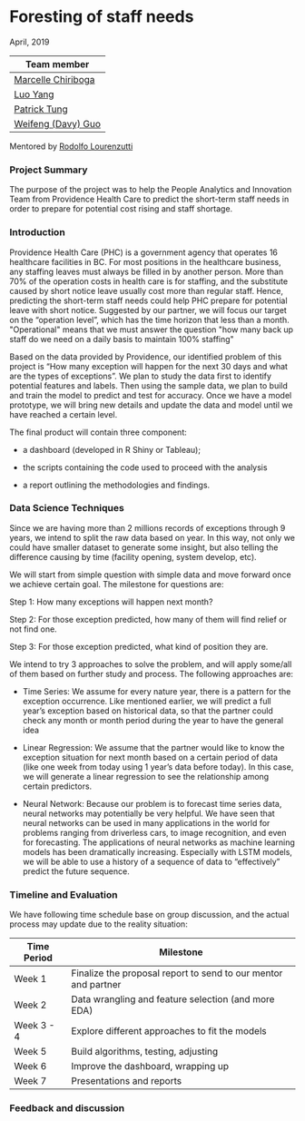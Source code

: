 # Foresting of staff needs


April, 2019                               

|Team member|
|-------------|
|[Marcelle Chiriboga](https://github.com/mchiriboga)|
|[Luo Yang](https://github.com/lyiris22)|
|[Patrick Tung](https://github.com/tungpatrick)|
[Weifeng (Davy) Guo](https://github.com/DavyGuo)|

Mentored by [Rodolfo Lourenzutti](https://github.com/Lourenzutti)


### Project Summary

The purpose of the project was to help the People Analytics and Innovation Team from Providence Health Care to predict the short-term staff needs in order to prepare for potential cost rising and staff shortage.


### Introduction

Providence Health Care (PHC) is a government agency that operates 16 healthcare facilities in BC. For most positions in the healthcare business, any staffing leaves must always be filled in by another person. More than 70% of the operation costs in health care is for staffing, and the substitute caused by short notice leave usually cost more than regular staff. Hence, predicting the short-term staff needs could help PHC prepare for potential leave with short notice. Suggested by our partner, we will focus our target on the “operation level”, which has the time horizon that less than a month. "Operational" means that we must answer the question "how many back up staff do we need on a daily basis to maintain 100% staffing"

Based on the data provided by Providence, our identified problem of this project is “How many exception will happen for the next 30 days and what are the types of exceptions”. We plan to study the data first to identify potential features and labels. Then using the sample data, we plan to build and train the model to predict and test for accuracy. Once we have a model prototype, we will bring new details and update the data and model until we have reached a certain level.

The final product will contain three component:

- a dashboard (developed in R Shiny or Tableau);

- the scripts containing the code used to proceed with the analysis

- a report outlining the methodologies and findings.


### Data Science Techniques

Since we are having more than 2 millions records of exceptions through 9 years, we intend to split the raw data based on year. In this way, not only we could have smaller dataset to generate some insight, but also telling the difference causing by time (facility opening, system develop, etc).  

We will start from simple question with simple data and move forward once we achieve certain goal. The milestone for questions are:

Step 1: How many exceptions will happen next month?

Step 2: For those exception predicted, how many of them will find relief or not find one.

Step 3: For those exception predicted, what kind of position they are.

We intend to try 3 approaches to solve the problem, and will apply some/all of them based on further study and process. The following approaches are:

- Time Series: We assume for every nature year, there is a pattern for the exception occurrence. Like mentioned earlier, we will predict a full year’s exception based on historical data, so that the partner could check any month or month period during the year to have the general idea

- Linear Regression: We assume that the partner would like to know the exception situation for next month based on a certain period of data (like one week from today using 1 year’s data before today). In this case, we will generate a linear regression to see the relationship among certain predictors. 

- Neural Network: Because our problem is to forecast time series data, neural networks may potentially be very helpful. We have seen that neural networks can be used in many applications in the world for problems ranging from driverless cars, to image recognition, and even for forecasting. The applications of neural networks as machine learning models has been dramatically increasing. Especially with LSTM models, we will be able to use a history of a sequence of data to “effectively” predict the future sequence. 


### Timeline and Evaluation

We have following time schedule base on group discussion, and the actual process may update due to the reality situation:

| Time Period | Milestone |
|-----------------|-------------|
| Week 1 | Finalize the proposal report to send to our mentor and partner |
| Week 2 | Data wrangling and feature selection (and more EDA) |
| Week 3 - 4 | Explore different approaches to fit the models |
| Week 5 | Build algorithms, testing, adjusting |
| Week 6 | Improve the dashboard, wrapping up |
| Week 7 | Presentations and reports |


### Feedback and discussion

